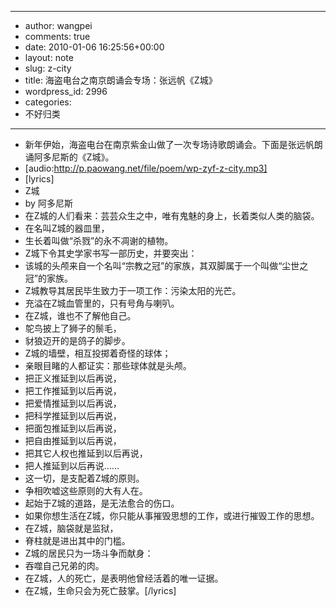 - --
- author: wangpei
- comments: true
- date: 2010-01-06 16:25:56+00:00
- layout: note
- slug: z-city
- title: 海盗电台之南京朗诵会专场：张远帆《Z城》
- wordpress_id: 2996
- categories:
- 不好归类
- --
- 新年伊始，海盗电台在南京紫金山做了一次专场诗歌朗诵会。下面是张远帆朗诵阿多尼斯的《Z城》。
- [audio:http://p.paowang.net/file/poem/wp-zyf-z-city.mp3]
- [lyrics]
- Z城
- by 阿多尼斯
- 在Z城的人们看来：芸芸众生之中，唯有鬼魅的身上，长着类似人类的脑袋。
- 在名叫Z城的器皿里，
- 生长着叫做“杀戮”的永不凋谢的植物。
- Z城下令其史学家书写一部历史，并要突出：
- 该城的头颅来自一个名叫“宗教之冠”的家族，其双脚属于一个叫做“尘世之冠”的家族。
- Z城教导其居民毕生致力于一项工作：污染太阳的光芒。
- 充溢在Z城血管里的，只有号角与喇叭。
- 在Z城，谁也不了解他自己。
- 鸵鸟披上了狮子的鬃毛，
- 豺狼迈开的是鸽子的脚步。
- Z城的墙壁，相互投掷着奇怪的球体；
- 亲眼目睹的人都证实：那些球体就是头颅。
- 把正义推延到以后再说，
- 把工作推延到以后再说，
- 把爱情推延到以后再说，
- 把科学推延到以后再说，
- 把面包推延到以后再说，
- 把自由推延到以后再说，
- 把其它人权也推延到以后再说，
- 把人推延到以后再说……
- 这一切，是支配着Z城的原则。
- 争相吹嘘这些原则的大有人在。
- 起始于Z城的道路，是无法愈合的伤口。
- 如果你想生活在Z城，你只能从事摧毁思想的工作，或进行摧毁工作的思想。
- 在Z城，脑袋就是监狱，
- 脊柱就是进出其中的门槛。
- Z城的居民只为一场斗争而献身：
- 吞噬自己兄弟的肉。
- 在Z城，人的死亡，是表明他曾经活着的唯一证据。
- 在Z城，生命只会为死亡鼓掌。[/lyrics]
